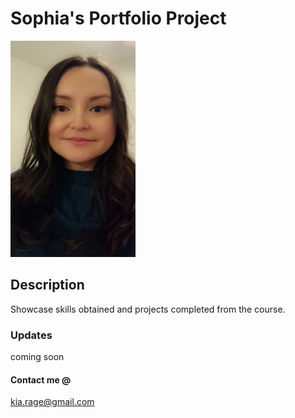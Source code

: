 # Sophia's Portfolio Project
<img src="SV.jpg" width="200" height="">

## Description
Showcase skills obtained and projects completed from the course.

### Updates
coming soon

#### Contact me @
<kia.rage@gmail.com>
